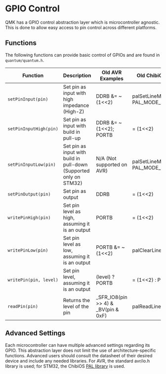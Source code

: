 # GPIO Control

QMK has a GPIO control abstraction layer which is microcontroller agnostic. This is done to allow easy access to pin control across different platforms.

## Functions

The following functions can provide basic control of GPIOs and are found in `quantum/quantum.h`.

|Function              |Description                                                       | Old AVR Examples                               | Old ChibiOS/ARM Examples                      |
|----------------------|------------------------------------------------------------------|------------------------------------------------|-----------------------------------------------|
|`setPinInput(pin)`    |Set pin as input with high impedance (High-Z)                     | DDRB &= ~(1<<2)                                | palSetLineMode(pin, PAL_MODE_INPUT)           |
|`setPinInputHigh(pin)`|Set pin as input with build in pull-up                            | DDRB &= ~(1<<2); PORTB |= (1<<2)               | palSetLineMode(pin, PAL_MODE_INPUT_PULLUP)    |
|`setPinInputLow(pin)` |Set pin as input with build in pull-down (Supported only on STM32)| N/A (Not supported on AVR)                     | palSetLineMode(pin, PAL_MODE_INPUT_PULLDOWN)  |
|`setPinOutput(pin)`   |Set pin as output                                                 | DDRB |= (1<<2)                                 | palSetLineMode(pin, PAL_MODE_OUTPUT_PUSHPULL) |
|`writePinHigh(pin)`   |Set pin level as high, assuming it is an output                   | PORTB |= (1<<2)                                | palSetLine(pin)                               |
|`writePinLow(pin)`    |Set pin level as low, assuming it is an output                    | PORTB &= ~(1<<2)                               | palClearLine(pin)                             |
|`writePin(pin, level)`|Set pin level, assuming it is an output                           | (level) ? PORTB |= (1<<2) : PORTB &= ~(1<<2)   | (level) ? palSetLine(pin) : palClearLine(pin) |
|`readPin(pin)`        |Returns the level of the pin                                      | _SFR_IO8(pin >> 4) & _BV(pin & 0xF)            | palReadLine(pin)                              |
## Advanced Settings

Each microcontroller can have multiple advanced settings regarding its GPIO. This abstraction layer does not limit the use of architecture-specific functions. Advanced users should consult the datasheet of their desired device and include any needed libraries. For AVR, the standard avr/io.h library is used; for STM32, the ChibiOS [PAL library](http://chibios.sourceforge.net/docs3/hal/group___p_a_l.html) is used.


